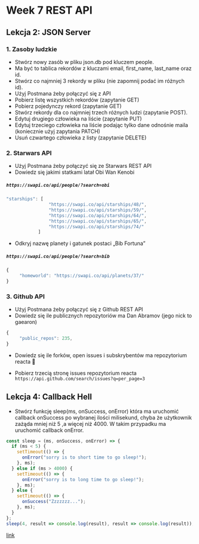 # Week 7 REST API

## Lekcja 2: JSON Server

### 1. Zasoby ludzkie
* Stwórz nowy zasób w pliku json.db pod kluczem people.
* Ma być to tablica rekordów z kluczami email, first_name, last_name oraz id.
* Stwórz co najmniej 3 rekordy w pliku (nie zapomnij podać im różnych id).
* Użyj Postmana żeby połączyć się z API
* Pobierz listę wszystkich rekordów (zapytanie GET)
* Pobierz pojedynczy rekord (zapytanie GET)
* Stwórz rekordy dla co najmniej trzech różnych ludzi (zapytanie POST).
* Edytuj drugiego człowieka na liście (zapytanie PUT)
* Edytuj trzeciego człowieka na liście podając tylko dane odnośnie maila (koniecznie użyj zapytania PATCH)
* Usuń czwartego człowieka z listy (zapytanie DELETE)
### 2. Starwars API
* Użyj Postmana żeby połączyć się ze Starwars REST API
* Dowiedz się jakimi statkami latał Obi Wan Kenobi
##### `https://swapi.co/api/people/?search=obi`
```javascript
"starships": [
                "https://swapi.co/api/starships/48/",
                "https://swapi.co/api/starships/59/",
                "https://swapi.co/api/starships/64/",
                "https://swapi.co/api/starships/65/",
                "https://swapi.co/api/starships/74/"
            ]
```
* Odkryj nazwę planety i gatunek postaci „Bib Fortuna”
##### `https://swapi.co/api/people/?search=bib`
```javascript
{
     "homeworld": "https://swapi.co/api/planets/37/"
}
```
### 3. Github API
* Użyj Postmana żeby połączyć się z Github REST API
* Dowiedz się ile publicznych repozytoriów ma Dan Abramov (jego nick to gaearon)
```javascript
{
     "public_repos": 235,
}
```
* Dowiedz się ile forków, open issues i subskrybentów ma repozytorium reacta 🙂

* Pobierz trzecią stronę issues repozytorium reacta
`https://api.github.com/search/issues?q=per_page=3`

## Lekcja 4: Callback Hell

* Stwórz funkcję sleep(ms, onSuccess, onError) która ma uruchomić callback onSuccess po wybranej ilości milisekund, chyba że użytkownik zażąda mniej niż 5 ,a więcej niż 4000. W takim przypadku ma uruchomić callback onError.

```javascript
const sleep = (ms, onSuccess, onError) => {
  if (ms < 5) {
    setTimeout(() => {
      onError("sorry is to short time to go sleep!");
    }, ms);
  } else if (ms > 4000) {
    setTimeout(() => {
      onError("sorry is to long time to go sleep!");
    }, ms);
  } else {
    setTimeout(() => {
      onSuccess("Zzzzzzz...");
    }, ms);
  }
};
sleep(4, result => console.log(result), result => console.log(result));
```
[link](https://codesandbox.io/s/callback-exemple-xdo8o)
